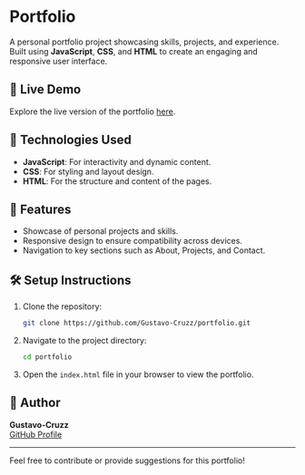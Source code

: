# Portfolio

A personal portfolio project showcasing skills, projects, and experience. Built using **JavaScript**, **CSS**, and **HTML** to create an engaging and responsive user interface.

## 🚀 Live Demo
Explore the live version of the portfolio [here](https://portfolio-inky-six-35.vercel.app).

## 📂 Technologies Used
- **JavaScript**: For interactivity and dynamic content.
- **CSS**: For styling and layout design.
- **HTML**: For the structure and content of the pages.

## 📜 Features
- Showcase of personal projects and skills.
- Responsive design to ensure compatibility across devices.
- Navigation to key sections such as About, Projects, and Contact.

## 🛠️ Setup Instructions
1. Clone the repository:
   ```bash
   git clone https://github.com/Gustavo-Cruzz/portfolio.git
   ```
2. Navigate to the project directory:
   ```bash
   cd portfolio
   ```
3. Open the `index.html` file in your browser to view the portfolio.

## 👤 Author
**Gustavo-Cruzz**  
[GitHub Profile](https://github.com/Gustavo-Cruzz)

---

Feel free to contribute or provide suggestions for this portfolio!
